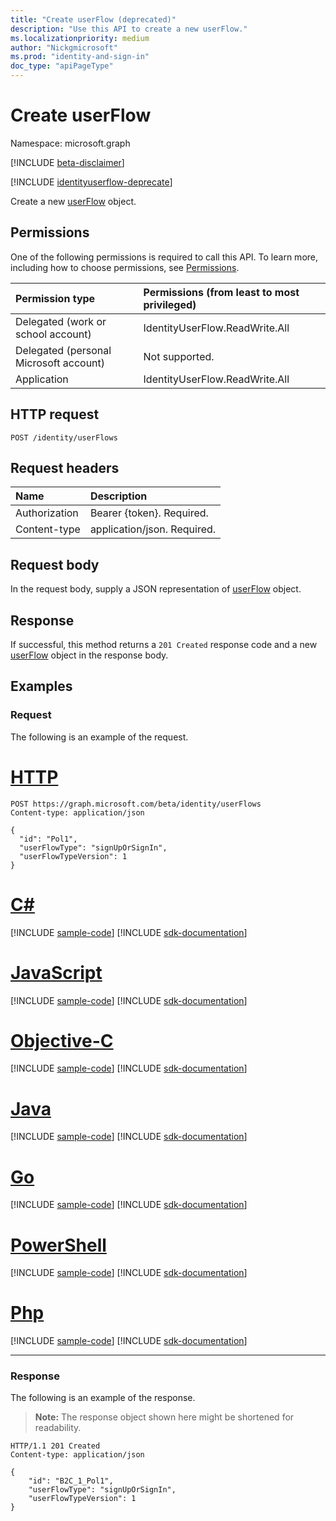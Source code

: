 ```yaml
---
title: "Create userFlow (deprecated)"
description: "Use this API to create a new userFlow."
ms.localizationpriority: medium
author: "Nickgmicrosoft"
ms.prod: "identity-and-sign-in"
doc_type: "apiPageType"
---
```


# Create userFlow

Namespace: microsoft.graph

[!INCLUDE [beta-disclaimer](../../includes/beta-disclaimer.md)]

[!INCLUDE [identityuserflow-deprecate](../../includes/identityuserflow-deprecate.md)]

Create a new [userFlow](../resources/identityuserflow.md) object.

## Permissions

One of the following permissions is required to call this API. To learn more, including how to choose permissions, see [Permissions](/graph/permissions-reference).

| Permission type                        | Permissions (from least to most privileged) |
|:---------------------------------------|:--------------------------------------------|
| Delegated (work or school account)     | IdentityUserFlow.ReadWrite.All |
| Delegated (personal Microsoft account) | Not supported. |
| Application                            | IdentityUserFlow.ReadWrite.All |

## HTTP request

<!-- { "blockType": "ignored" } -->

```http
POST /identity/userFlows
```

## Request headers

| Name          | Description   |
|:--------------|:--------------|
| Authorization | Bearer {token}. Required. |
|Content-type | application/json. Required. |

## Request body

In the request body, supply a JSON representation of [userFlow](../resources/identityuserflow.md) object.

## Response

If successful, this method returns a `201 Created` response code and a new [userFlow](../resources/identityuserflow.md) object in the response body.

## Examples

### Request

The following is an example of the request.

# [HTTP](#tab/http)
<!-- {
  "blockType": "request",
  "name": "create_identityuserflow_from_identitycontainer"
}-->

```http
POST https://graph.microsoft.com/beta/identity/userFlows
Content-type: application/json

{
  "id": "Pol1",
  "userFlowType": "signUpOrSignIn",
  "userFlowTypeVersion": 1
}
```
# [C#](#tab/csharp)
[!INCLUDE [sample-code](../includes/snippets/csharp/create-identityuserflow-from-identitycontainer-csharp-snippets.md)]
[!INCLUDE [sdk-documentation](../includes/snippets/snippets-sdk-documentation-link.md)]

# [JavaScript](#tab/javascript)
[!INCLUDE [sample-code](../includes/snippets/javascript/create-identityuserflow-from-identitycontainer-javascript-snippets.md)]
[!INCLUDE [sdk-documentation](../includes/snippets/snippets-sdk-documentation-link.md)]

# [Objective-C](#tab/objc)
[!INCLUDE [sample-code](../includes/snippets/objc/create-identityuserflow-from-identitycontainer-objc-snippets.md)]
[!INCLUDE [sdk-documentation](../includes/snippets/snippets-sdk-documentation-link.md)]

# [Java](#tab/java)
[!INCLUDE [sample-code](../includes/snippets/java/create-identityuserflow-from-identitycontainer-java-snippets.md)]
[!INCLUDE [sdk-documentation](../includes/snippets/snippets-sdk-documentation-link.md)]

# [Go](#tab/go)
[!INCLUDE [sample-code](../includes/snippets/go/create-identityuserflow-from-identitycontainer-go-snippets.md)]
[!INCLUDE [sdk-documentation](../includes/snippets/snippets-sdk-documentation-link.md)]

# [PowerShell](#tab/powershell)
[!INCLUDE [sample-code](../includes/snippets/powershell/create-identityuserflow-from-identitycontainer-powershell-snippets.md)]
[!INCLUDE [sdk-documentation](../includes/snippets/snippets-sdk-documentation-link.md)]

# [Php](#tab/php)
[!INCLUDE [sample-code](../includes/snippets/php/create-identityuserflow-from-identitycontainer-php-snippets.md)]
[!INCLUDE [sdk-documentation](../includes/snippets/snippets-sdk-documentation-link.md)]

---


### Response

The following is an example of the response.

> **Note:** The response object shown here might be shortened for readability.

<!-- {
  "blockType": "response",
  "truncated": true,
  "@odata.type": "microsoft.graph.UserFlow"
} -->

```http
HTTP/1.1 201 Created
Content-type: application/json

{
    "id": "B2C_1_Pol1",
    "userFlowType": "signUpOrSignIn",
    "userFlowTypeVersion": 1
}
```

<!-- uuid: 16cd6b66-4b1a-43a1-adaf-3a886856ed98
2019-02-04 14:57:30 UTC -->
<!-- {
  "type": "#page.annotation",
  "description": "Create UserFlow",
  "keywords": "",
  "section": "documentation",
  "tocPath": "",
  "suppressions": [
    "Error: create_identityuserflow_from_identitycontainer/userFlowTypeVersion:\r\n      Expected type Single but actual was Int64. Property: userFlowTypeVersion, actual value: '1'"
  ]
}-->


